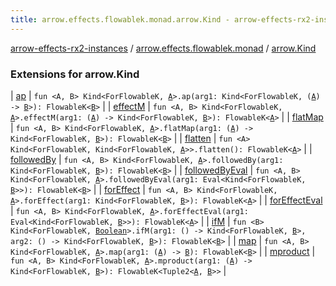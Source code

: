 ```yaml
---
title: arrow.effects.flowablek.monad.arrow.Kind - arrow-effects-rx2-instances
---
```


[arrow-effects-rx2-instances](../../index.html) / [arrow.effects.flowablek.monad](../index.html) / [arrow.Kind](./index.html)

### Extensions for arrow.Kind

| [ap](ap.html) | `fun <A, B> Kind<ForFlowableK, `[`A`](ap.html#A)`>.ap(arg1: Kind<ForFlowableK, (`[`A`](ap.html#A)`) -> `[`B`](ap.html#B)`>): FlowableK<`[`B`](ap.html#B)`>` |
| [effectM](effect-m.html) | `fun <A, B> Kind<ForFlowableK, `[`A`](effect-m.html#A)`>.effectM(arg1: (`[`A`](effect-m.html#A)`) -> Kind<ForFlowableK, `[`B`](effect-m.html#B)`>): FlowableK<`[`A`](effect-m.html#A)`>` |
| [flatMap](flat-map.html) | `fun <A, B> Kind<ForFlowableK, `[`A`](flat-map.html#A)`>.flatMap(arg1: (`[`A`](flat-map.html#A)`) -> Kind<ForFlowableK, `[`B`](flat-map.html#B)`>): FlowableK<`[`B`](flat-map.html#B)`>` |
| [flatten](flatten.html) | `fun <A> Kind<ForFlowableK, Kind<ForFlowableK, `[`A`](flatten.html#A)`>>.flatten(): FlowableK<`[`A`](flatten.html#A)`>` |
| [followedBy](followed-by.html) | `fun <A, B> Kind<ForFlowableK, `[`A`](followed-by.html#A)`>.followedBy(arg1: Kind<ForFlowableK, `[`B`](followed-by.html#B)`>): FlowableK<`[`B`](followed-by.html#B)`>` |
| [followedByEval](followed-by-eval.html) | `fun <A, B> Kind<ForFlowableK, `[`A`](followed-by-eval.html#A)`>.followedByEval(arg1: Eval<Kind<ForFlowableK, `[`B`](followed-by-eval.html#B)`>>): FlowableK<`[`B`](followed-by-eval.html#B)`>` |
| [forEffect](for-effect.html) | `fun <A, B> Kind<ForFlowableK, `[`A`](for-effect.html#A)`>.forEffect(arg1: Kind<ForFlowableK, `[`B`](for-effect.html#B)`>): FlowableK<`[`A`](for-effect.html#A)`>` |
| [forEffectEval](for-effect-eval.html) | `fun <A, B> Kind<ForFlowableK, `[`A`](for-effect-eval.html#A)`>.forEffectEval(arg1: Eval<Kind<ForFlowableK, `[`B`](for-effect-eval.html#B)`>>): FlowableK<`[`A`](for-effect-eval.html#A)`>` |
| [ifM](if-m.html) | `fun <B> Kind<ForFlowableK, `[`Boolean`](https://kotlinlang.org/api/latest/jvm/stdlib/kotlin/-boolean/index.html)`>.ifM(arg1: () -> Kind<ForFlowableK, `[`B`](if-m.html#B)`>, arg2: () -> Kind<ForFlowableK, `[`B`](if-m.html#B)`>): FlowableK<`[`B`](if-m.html#B)`>` |
| [map](map.html) | `fun <A, B> Kind<ForFlowableK, `[`A`](map.html#A)`>.map(arg1: (`[`A`](map.html#A)`) -> `[`B`](map.html#B)`): FlowableK<`[`B`](map.html#B)`>` |
| [mproduct](mproduct.html) | `fun <A, B> Kind<ForFlowableK, `[`A`](mproduct.html#A)`>.mproduct(arg1: (`[`A`](mproduct.html#A)`) -> Kind<ForFlowableK, `[`B`](mproduct.html#B)`>): FlowableK<Tuple2<`[`A`](mproduct.html#A)`, `[`B`](mproduct.html#B)`>>` |

